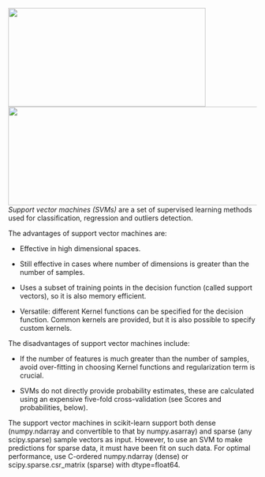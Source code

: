 <img src= "https://upload.wikimedia.org/wikipedia/commons/thumb/7/72/SVM_margin.png/300px-SVM_margin.png"  height = 200, width = 400> </img> <img src= "https://developer.xilinx.com/content/xilinx-developer/en/articles/exploring-support-vector-machine-acceleration-with-vitis/_jcr_content/root/parsys/xilinximage.img.png/1571676692198.png" height = 200, width = 600> </img>
*Support vector machines (SVMs)* are a set of supervised learning methods used for classification, regression and outliers detection.

The advantages of support vector machines are:

- Effective in high dimensional spaces.

- Still effective in cases where number of dimensions is greater than the number of samples.

- Uses a subset of training points in the decision function (called support vectors), so it is also memory efficient.

- Versatile: different Kernel functions can be specified for the decision function. Common kernels are provided, but it is also possible to specify custom kernels.

The disadvantages of support vector machines include:

- If the number of features is much greater than the number of samples, avoid over-fitting in choosing Kernel functions and regularization term is crucial.

- SVMs do not directly provide probability estimates, these are calculated using an expensive five-fold cross-validation (see Scores and probabilities, below).

The support vector machines in scikit-learn support both dense (numpy.ndarray and convertible to that by numpy.asarray) and sparse (any scipy.sparse) sample vectors as input. However, to use an SVM to make predictions for sparse data, it must have been fit on such data. For optimal performance, use C-ordered numpy.ndarray (dense) or scipy.sparse.csr_matrix (sparse) with dtype=float64.
